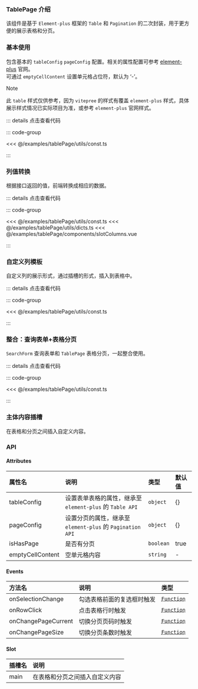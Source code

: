 ### TablePage 介绍

该组件是基于 `Element-plus` 框架的 `Table` 和 `Pagination` 的二次封装，用于更方便的展示表格和分页。

### 基本使用

包含基本的 `tableConfig` `pageConfig` 配置。相关的属性配置可参考 [element-plus](https://element-plus.org/zh-CN/component/table.html) 官网。  
可通过 `emptyCellContent` 设置单元格占位符，默认为 ‘-’。

> [!NOTE]
> 此 `table` 样式仅供参考，因为 `vitepree` 的样式有覆盖 `element-plus` 样式，具体展示样式情况已实际项目为准，或参考 `element-plus` 官网样式。

<preview path="../examples/tablePage/base.vue"></preview>

::: details 点击查看代码

::: code-group

<<< @/examples/tablePage/utils/const.ts

:::

### 列值转换

根据接口返回的值，前端转换成相应的数据。

<preview path="../examples/tablePage/convertValue.vue"></preview>

::: details 点击查看代码

::: code-group

<<< @/examples/tablePage/utils/const.ts
<<< @/examples/tablePage/utils/dicts.ts
<<< @/examples/tablePage/components/slotColumns.vue

:::

### 自定义列模板

自定义列的展示形式，通过插槽的形式，插入到表格中。

<preview path="../examples/tablePage/customColumn.vue"></preview>

::: details 点击查看代码

::: code-group

<<< @/examples/tablePage/utils/const.ts

:::

### 整合：查询表单+表格分页

`SearchForm` 查询表单和 `TablePage` 表格分页，一起整合使用。

<preview path="../examples/tablePage/searchFormAndTablePage.vue"></preview>

::: details 点击查看代码

::: code-group

<<< @/examples/tablePage/utils/const.ts

:::

### 主体内容插槽

在表格和分页之间插入自定义内容。

<preview path="../examples/tablePage/mainSlot.vue"></preview>

### API

#### Attributes

| 属性名           | 说明                                                      | 类型      | 默认值 |
| :--------------- | :-------------------------------------------------------- | :-------- | :----- |
| tableConfig      | 设置表单表格的属性，继承至 `element-plus` 的 `Table API`  | `object`  | {}     |
| pageConfig       | 设置分页的属性，继承至 `element-plus` 的 `Pagination API` | `object`  | {}     |
| isHasPage        | 是否有分页                                                | `boolean` | true   |
| emptyCellContent | 空单元格内容                                              | `string`  | -      |

#### Events

| 方法名              | 说明                       | 类型                                                                          |
| :------------------ | :------------------------- | :---------------------------------------------------------------------------- |
| onSelectionChange   | 勾选表格前面的复选框时触发 | <abbr title="(newSelection: any[]) => void">`Function`</abbr>                 |
| onRowClick          | 点击表格行时触发           | <abbr title="(row: any, column: any, event: Event) => void">`Function`</abbr> |
| onChangePageCurrent | 切换分页页码时触发         | <abbr title="(value: number) => void">`Function`</abbr>                       |
| onChangePageSize    | 切换分页条数时触发         | <abbr title="(value: number) => void">`Function`</abbr>                       |

#### Slot

| 插槽名 | 说明                           |
| :----- | :----------------------------- |
| main   | 在表格和分页之间插入自定义内容 |
